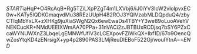 $START$iaHqP+O4RcAqB+Rg5TZiLXpPZgT4m1LXVbj6/iJ0iYV3IoW2vlolpvxEC0w+KATy5IQDKGmaqvdMu38REzUUpH482ROJ3YQIVzabMLDQpduQ4/zbyCTIqMbYxLX+zXHKg9juXiaSWgN2Qx6ewEwaDs4TBY+Y3we89oLuoAVehVNEKCucKR+NMdUEEIXWmAA70PPa+31nVACi2zJBTBUxRCDjsq7bSY6PZxCcaWYNUWXnZ3LbqeLgEMNWfUflV3cLCEXpovFZiWkQX+Ibf1D/67o9OencQwZosYtqKD4zENrsigX+yp4p2890PAS3LMjReuDIEBoF522Oj/wouIYtnA==$END$
